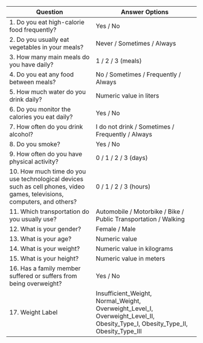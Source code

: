 | Question                                                                                      | Answer Options                                             |
|-----------------------------------------------------------------------------------------------|----------------------------------------------------------|
| 1. Do you eat high-calorie food frequently?                                                  | Yes / No                                                 |
| 2. Do you usually eat vegetables in your meals?                                             | Never / Sometimes / Always                               |
| 3. How many main meals do you have daily?                                                   | 1 / 2 / 3 (meals)                                       |
| 4. Do you eat any food between meals?                                                       | No / Sometimes / Frequently / Always                     |
| 5. How much water do you drink daily?                                                       | Numeric value in liters                                  |
| 6. Do you monitor the calories you eat daily?                                               | Yes / No                                                 |
| 7. How often do you drink alcohol?                                                          | I do not drink / Sometimes / Frequently / Always         |
| 8. Do you smoke?                                                                             | Yes / No                                                 |
| 9. How often do you have physical activity?                                                  | 0 / 1 / 2 / 3 (days)                                    |
| 10. How much time do you use technological devices such as cell phones, video games, televisions, computers, and others? | 0 / 1 / 2 / 3 (hours)                                   |
| 11. Which transportation do you usually use?                                                | Automobile / Motorbike / Bike / Public Transportation / Walking |
| 12. What is your gender?                                                                      | Female / Male                                           |
| 13. What is your age?                                                                        | Numeric value                                           |
| 14. What is your weight?                                                                      | Numeric value in kilograms                               |
| 15. What is your height?                                                                      | Numeric value in meters                                  |
| 16. Has a family member suffered or suffers from being overweight?                          | Yes / No                                                 |
| 17. Weight Label                                                                              | Insufficient_Weight, Normal_Weight, Overweight_Level_I, Overweight_Level_II, Obesity_Type_I, Obesity_Type_II, Obesity_Type_III |

